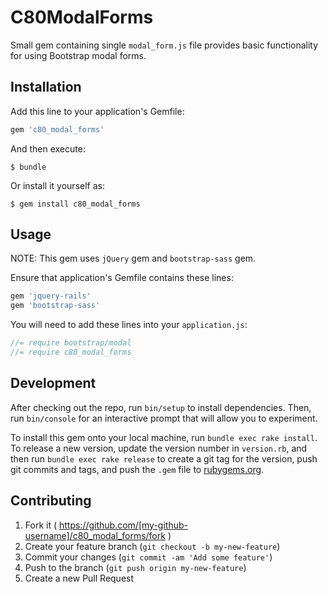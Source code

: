 # C80ModalForms

Small gem containing single `modal_form.js` file provides basic functionality for using Bootstrap modal forms.

## Installation

Add this line to your application's Gemfile:

```ruby
gem 'c80_modal_forms'
```

And then execute:

    $ bundle

Or install it yourself as:

    $ gem install c80_modal_forms

## Usage

NOTE: This gem uses `jQuery` gem and `bootstrap-sass` gem.

Ensure that application's Gemfile contains these lines:
```ruby
gem 'jquery-rails'
gem 'bootstrap-sass'
```

You will need to add these lines into your `application.js`:
```js
//= require bootstrap/modal
//= require c80_modal_forms
```

## Development

After checking out the repo, run `bin/setup` to install dependencies. Then, run `bin/console` for an interactive prompt that will allow you to experiment.

To install this gem onto your local machine, run `bundle exec rake install`. To release a new version, update the version number in `version.rb`, and then run `bundle exec rake release` to create a git tag for the version, push git commits and tags, and push the `.gem` file to [rubygems.org](https://rubygems.org).

## Contributing

1. Fork it ( https://github.com/[my-github-username]/c80_modal_forms/fork )
2. Create your feature branch (`git checkout -b my-new-feature`)
3. Commit your changes (`git commit -am 'Add some feature'`)
4. Push to the branch (`git push origin my-new-feature`)
5. Create a new Pull Request